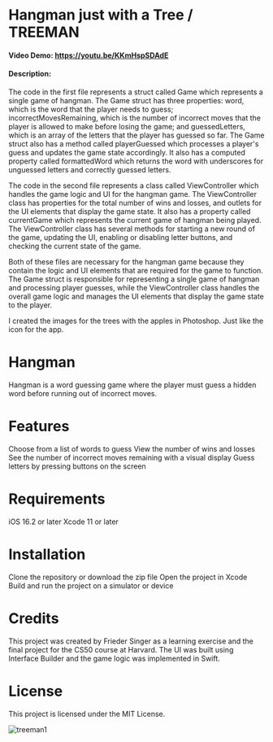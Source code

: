 # Hangman just with a Tree / TREEMAN
#### Video Demo:  <https://youtu.be/KKmHspSDAdE>
#### Description:

The code in the first file represents a struct called Game which represents a single game of hangman. The Game struct has three properties: word, which is the word that the player needs to guess; incorrectMovesRemaining, which is the number of incorrect moves that the player is allowed to make before losing the game; and guessedLetters, which is an array of the letters that the player has guessed so far. The Game struct also has a method called playerGuessed which processes a player's guess and updates the game state accordingly. It also has a computed property called formattedWord which returns the word with underscores for unguessed letters and correctly guessed letters.

The code in the second file represents a class called ViewController which handles the game logic and UI for the hangman game. The ViewController class has properties for the total number of wins and losses, and outlets for the UI elements that display the game state. It also has a property called currentGame which represents the current game of hangman being played. The ViewController class has several methods for starting a new round of the game, updating the UI, enabling or disabling letter buttons, and checking the current state of the game.

Both of these files are necessary for the hangman game because they contain the logic and UI elements that are required for the game to function. The Game struct is responsible for representing a single game of hangman and processing player guesses, while the ViewController class handles the overall game logic and manages the UI elements that display the game state to the player.

I created the images for the trees with the apples in Photoshop. Just like the icon for the app.

# Hangman

Hangman is a word guessing game where the player must guess a hidden word before running out of incorrect moves.

# Features

Choose from a list of words to guess
View the number of wins and losses
See the number of incorrect moves remaining with a visual display
Guess letters by pressing buttons on the screen

# Requirements

iOS 16.2 or later
Xcode 11 or later

# Installation

Clone the repository or download the zip file
Open the project in Xcode
Build and run the project on a simulator or device

# Credits

This project was created by Frieder Singer as a learning exercise and the final project for the CS50 course at Harvard.
The UI was built using Interface Builder and the game logic was implemented in Swift.

# License

This project is licensed under the MIT License.

![treeman1](https://user-images.githubusercontent.com/117061955/210339170-46ed4f8b-b0db-4981-8c0d-f4de1f56311d.jpg)

